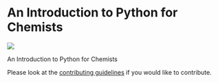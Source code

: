 # An Introduction to Python for Chemists

<a href="https://doi.org/10.5281/zenodo.xxxxxx"><img src="https://zenodo.org/badge/DOI/10.5281/zenodo.xxxxxx.svg" class="left"></a>
<div style="clear:both;"></div>

An Introduction to Python for Chemists

Please look at the [contributing guidelines](https://github.com/pythoninchemistry/intro_python_chemists/blob/master/content/contributing.md) if you would like to contribute.